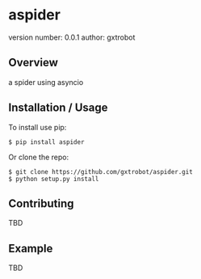 aspider
===============================

version number: 0.0.1
author: gxtrobot

Overview
--------

a spider using asyncio

Installation / Usage
--------------------

To install use pip:

    $ pip install aspider


Or clone the repo:

    $ git clone https://github.com/gxtrobot/aspider.git
    $ python setup.py install
    
Contributing
------------

TBD

Example
-------

TBD